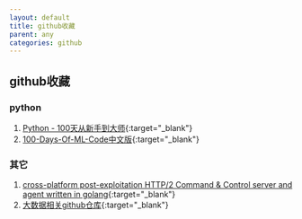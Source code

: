 ```yaml
---
layout: default
title: github收藏
parent: any
categories: github
---
```


## github收藏

### python
1. [Python - 100天从新手到大师](https://github.com/jackfrued/Python-100-Days){:target="_blank"}
2. [100-Days-Of-ML-Code中文版](https://github.com/MachineLearning100/100-Days-Of-ML-Code){:target="_blank"}

### 其它
1. [cross-platform post-exploitation HTTP/2 Command & Control  server and agent written in golang](https://github.com/Ne0nd0g/merlin){:target="_blank"}
2. [大数据相关github仓库](https://github.com/bulutyazilim/awesome-datascience){:target="_blank"}
